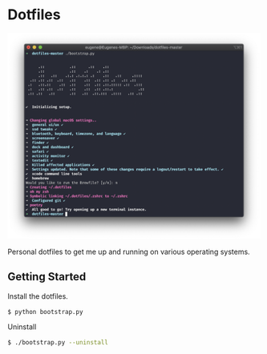 # Dotfiles

![Preview](/docs/preview.png)

Personal dotfiles to get me up and running on various operating systems.

## Getting Started

Install the dotfiles.
```bash
$ python bootstrap.py
```

Uninstall
```bash
$ ./bootstrap.py --uninstall
```
